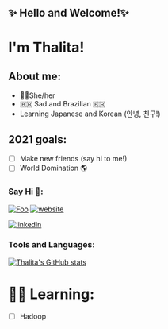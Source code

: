 ## ✨ Hello and Welcome!✨  
# I'm Thalita!
## About me:

- 🧍‍♀️She/her
- :brazil: Sad and Brazilian :brazil:
- Learning Japanese and Korean (안녕, 친구!)



## 2021 goals:

- [ ] Make new friends (say hi to me!)
- [ ] World Domination 🌎

### Say Hi 👋:
[![Foo](http://www.google.com.au/images/nav_logo7.png)](http://google.com.au/)
[![website](<img align="left" alt="chargel.com.br" width="22px" src="https://raw.githubusercontent.com/iconic/open-iconic/master/svg/globe.svg" />)]('http://www.chargel.com.br')

[![linkedin](<img align="left" alt="codeSTACKr | LinkedIn" width="22px" src="https://cdn.jsdelivr.net/npm/simple-icons@v3/icons/linkedin.svg" />)]('https://www.linkedin.com/in/thalitachargel')


### Tools and Languages:

[![Thalita's GitHub stats](https://github-readme-stats.vercel.app/api?username=thalitachargel&count_private=true)](https://github.com/anuraghazra/github-readme-stats)



# 🐱‍💻 Learning:

- [ ] Hadoop

